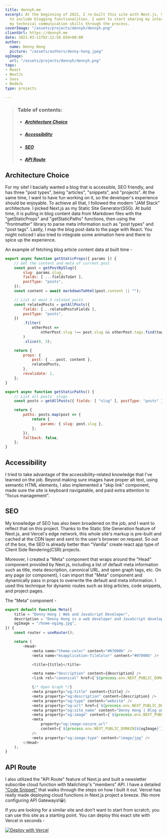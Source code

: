 ```yaml
---
title: dennyh.me
excerpt: At the beginning of 2021, I re-built this site with Next.js, Sass, and Markdown
  to include blogging functionalities. I want to start sharing my interests and grow
  my technical communication skills through the process.
coverImage: "/assets/projects/dennyh/dennyh.png"
clientUrl: https://dennyh.me
date: 2021-03-11T02:12:58.650+00:00
author:
  name: Denny Hong
  picture: "/assets/authors/denny-hong.jpeg"
ogImage:
  url: "/assets/projects/dennyh/dennyh.png"
tags:
- React
- NextJs
- Sass
- NodeJs
type: projects

---
```

<!-- ARTICLE OVERVIEW -->
<blockquote>
<h3>Table of contents:</h3>
<ul>
<li>
<h5><a href='#Architecture Choice'>Architecture Choice</a></h5>
</li>
<li>
<h5><a href="#Accessibility">Accessibility</a></h5>
</li>
<li>
<h5><a href="#SEO">SEO</a></h5>
</li>
<li>
<h5><a href="#API Route">API Route</a></h5>
</li>
</ul>
</blockquote>
<!-- END ARTICLE OVERVIEW -->

<h2 id="Architecture Choice">Architecture Choice</h2>

For my site! I bacially wanted a blog that is accessible, SEO friendly, and has three "post types", being "articles", "snippets", and "projects". At the same time, I want to have fun working on it, so the developer's experience should be enjoyable. To achieve all that, I followed the modern "JAM Stack" architecture. I picked Next.js as my Static Site Generator(SSG). At build time, it is pulling in blog content data from Markdown files with the "getStaticProps" and "getStaticPaths" functions, then using the "frontmatter" library to parse meta information such as "post types" and "post tags". Lastly, I map the blog post data to the page with React. You might noticed I also tried to integrate some animation here and there to spice up the experience.

An example of fetching blog article content data at built time -

```JavaScript
export async function getStaticProps({ params }) {
	// Get the content and meta of current post
	const post = getPostBySlug({
		slug: params.slug,
		fields: [ ...fieldsToGet ],
		postType: "posts",
	});
	const content = await markdownToHtml(post.content || "");

	// List at most 3 related posts
	const relatedPosts = getAllPosts({
		fields: [...relatedPostsFields ],
		postType: "posts",
	})
		.filter(
			otherPost =>
				otherPost.slug !== post.slug && otherPost.tags.find(tag => otherPost.tags.includes(tag)),
		)
		.slice(0, 3);

	return {
		props: {
			post: { ...post, content },
			relatedPosts,
		},
		revalidate: 1,
	};
}

export async function getStaticPaths() {
	// List all posts' slugs
	const posts = getAllPosts({ fields: [ "slug" ], postType: "posts" });

	return {
		paths: posts.map(post => {
			return {
				params: { slug: post.slug },
			};
		}),
		fallback: false,
	};
}
```

<h2 id="Accessibility">Accessibility</h2>

I tried to take advantage of the accessibility-related knowledge that I've learned on the job. Beyond making sure images have proper alt text, using semantic HTML elements, I also implemented a "skip link" component, made sure the site is keyboard navigatable, and paid extra attention to "focus management".

<h2 id="SEO">SEO</h2>

My knowledge of SEO has also been broadened on the job, and I want to reflect that on this project. Thanks to the Static Site Generation feature of Next.js, and Vercel's edge network, this whole site's markup is pre-built and cached at the CDN layer and sent to the user's browser on request. So out of the box, the SEO is already better than "Vanilla" create react app type of Client Side Rendering(CSR) projects.

Moreover, I created a "Meta" component that wraps around the "Head" component provided by Next.js, including a list of default meta information such as title, meta description, canonical URL, and open graph tags, etc. On any page (or component), I can import that "Meta" component and dynamically pass in props to overwrite the default and meta information. I used this technique for dynamic routes such as blog articles, code snippets, and project pages.

The "Meta" component -

```JavaScript
export default function Meta({
	title = "Denny Hong | Web and JavaScript Developer",
	description = "Denny Hong is a web developer and JavaScript developer based in Seattle, WA.",
	ogImage = "/home-ogimg.jpg",
}) {
	const router = useRouter();

	return (
		<Head>
			<meta name="theme-color" content="#07000b" />
			<meta name="msapplication-TileColor" content="#07000b" />

			<title>{title}</title>

			<meta name="description" content={description} />
			<link rel="canonical" href={`${process.env.NEXT_PUBLIC_DOMAIN}${router.asPath}`} />

			{/* Open Graph */}
			<meta property="og:title" content={title} />
			<meta property="og:description" content={description} />
			<meta property="og:type" content="website" />
			<meta property="og:url" href={`${process.env.NEXT_PUBLIC_DOMAIN}${router.asPath}`} />
			<meta property="og:site_name" content="Denny Hong | Blog and Portfolio" />
			<meta property="og:image" content={`${process.env.NEXT_PUBLIC_DOMAIN}${ogImage}`} />
			<meta
				property="og:image:secure_url"
				content={`${process.env.NEXT_PUBLIC_DOMAIN}${ogImage}`}
			/>
			<meta property="og:image:type" content="image/jpg" />
		</Head>
	);
}
```

<h2 id="API Route">API Route</h2>

I also utilized the "API Route" feature of Next.js and built a newsletter subscribe cloud function with Mailchimp's "members" API. I have a detailed ["Code Snippet"](https://dennyh.me/snippets/mailchimp-subscribe) that walks through the steps on how I built it out. Vercel has really made deploying cloud functions in Next.js project a breeze. (No more configuring API Gateways!😀)

If you are looking for a similar site and don't want to start from scratch, you can use this site as a starting point.
You can deploy this exact site with Vercel in seconds -

<a target="_blank" rel="noreferrer noopener" href="https://vercel.com/new/git/external?repository-url=https://github.com/dennyhong96/denny-hong" rel="nofollow"><img src="https://camo.githubusercontent.com/5e471e99e8e022cf454693e38ec843036ec6301e27ee1e1fa10325b1cb720584/68747470733a2f2f76657263656c2e636f6d2f627574746f6e" alt="Deploy with Vercel" data-canonical-src="https://vercel.com/button" style="max-width:100%;"></a>